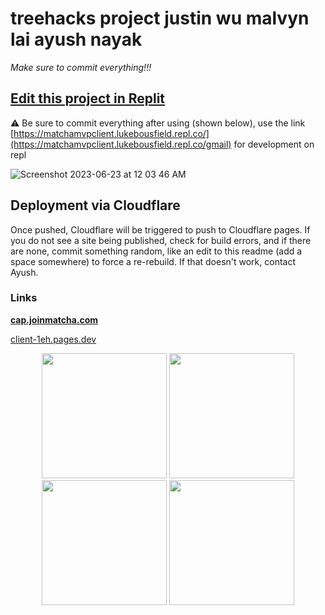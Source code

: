 # treehacks project justin wu malvyn lai ayush nayak

*Make sure to commit everything!!!*

## [Edit this project in Replit](https://replit.com/@LukeBousfield/MatchaMVPClient)

⚠️ Be sure to commit everything after using (shown below), use the link [https://matchamvpclient.lukebousfield.repl.co/](https://matchamvpclient.lukebousfield.repl.co/gmail) for development on repl

![Screenshot 2023-06-23 at 12 03 46 AM](https://github.com/matchaclient/client/assets/19739712/a11f50b2-caa5-42a6-ab90-c8cb6b11888a)

## Deployment via Cloudflare

Once pushed, Cloudflare will be triggered to push to Cloudflare pages. If you do not see a site being published, check for build errors, and if there are none, commit something random, like an edit to this readme (add a space somewhere) to force a re-rebuild. If that doesn't work, contact Ayush.

### Links

**[cap.joinmatcha.com](https://cap.joinmatcha.com/)**

[client-1eh.pages.dev](https://client-1eh.pages.dev/)

<div align="center">

<img src="https://github.com/matchaclient/client/assets/19739712/ce337f61-cb63-4833-b2e4-2674964bebb2" height="200">

<img src="https://github.com/matchaclient/client/assets/19739712/8b6539b0-416f-40cc-9498-d172806f0a10" height="200">

<img src="https://github.com/matchaclient/client/assets/19739712/8ee0bd55-4d2f-4786-98a1-958318114627" height="200">

<img src="https://github.com/matchaclient/client/assets/19739712/39c4738f-9585-49a9-96b9-d6c0e9f5ecc5" height="200">

</div>
